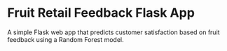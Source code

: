 # Fruit Retail Feedback Flask App
A simple Flask web app that predicts customer satisfaction based on fruit feedback using a Random Forest model.
